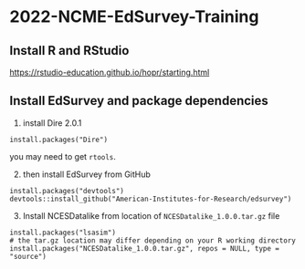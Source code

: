 # 2022-NCME-EdSurvey-Training

## Install R and RStudio

https://rstudio-education.github.io/hopr/starting.html

## Install EdSurvey and package dependencies

1) install Dire 2.0.1

`install.packages("Dire")`

you may need to get `rtools`.

2) then install EdSurvey from GitHub
```
install.packages("devtools")
devtools::install_github("American-Institutes-for-Research/edsurvey")
```

3) Install NCESDatalike from location of `NCESDatalike_1.0.0.tar.gz` file

```
install.packages("lsasim")
# the tar.gz location may differ depending on your R working directory
install.packages("NCESDatalike_1.0.0.tar.gz", repos = NULL, type = "source")
```
